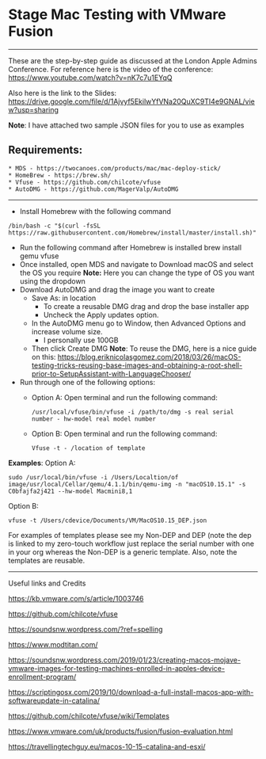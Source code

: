 # Stage Mac Testing with VMware Fusion #

------------------------------------------------------------------------------------------------------------------------------
These are the step-by-step guide as discussed at the London Apple Admins Conference. For reference here is the video of the conference: https://www.youtube.com/watch?v=nK7c7u1EYqQ

Also here is the link to the Slides:
https://drive.google.com/file/d/1Ajvyf5EkilwYfVNa20QuXC9TI4e9GNAL/view?usp=sharing

**Note**: I have attached two sample JSON files for you to use as examples

## Requirements: ## 

    * MDS - https://twocanoes.com/products/mac/mac-deploy-stick/
    * HomeBrew - https://brew.sh/
    * Vfuse - https://github.com/chilcote/vfuse
    * AutoDMG - https://github.com/MagerValp/AutoDMG


------------------------------------------------------------------------------------------------------------------------------
* Install Homebrew with the following command  

```/bin/bash -c "$(curl -fsSL https://raw.githubusercontent.com/Homebrew/install/master/install.sh)" ```

* Run the following command after Homebrew is installed brew install gemu vfuse
* Once installed, open MDS and navigate to Download macOS and select the OS you require
    **Note:** Here you can change the type of OS you want using the dropdown
* Download  AutoDMG and drag the image you want to create
    * Save As: in location
        * To create a reusable DMG drag and drop the base installer app
        * Uncheck the Apply updates option.
    * In the AutoDMG menu go to Window, then Advanced Options and increase volume size.
        * I personally use 100GB
    * Then click Create DMG
        **Note**: To reuse the DMG, here is a nice guide on this: https://blog.eriknicolasgomez.com/2018/03/26/macOS-testing-tricks-reusing-base-images-and-obtaining-a-root-shell-prior-to-SetupAssistant-with-LanguageChooser/
* Run through one of the following options:
    * Option A: Open terminal and run the following command:
        
        ```/usr/local/vfuse/bin/vfuse -i /path/to/dmg -s real serial number - hw-model real model number```

    * Option B: Open terminal and run the following command:
        
        ```Vfuse -t - /location of template```

**Examples**:
Option A: 

```sudo /usr/local/bin/vfuse -i /Users/Localtion/of image/usr/local/Cellar/qemu/4.1.1/bin/qemu-img -n "macOS10.15.1" -s C0bfajfa2j421 --hw-model Macmini8,1```

Option B: 

```vfuse -t /Users/cdevice/Documents/VM/MacOS10.15_DEP.json```

For examples of templates please see my Non-DEP and DEP (note the dep is linked to my zero-touch workflow just replace the serial number with one in your org whereas the Non-DEP is a generic template. Also, note the templates are reusable.

------------------------------------------------------------------------------------------------------------------------------
Useful links and Credits

https://kb.vmware.com/s/article/1003746

https://github.com/chilcote/vfuse

https://soundsnw.wordpress.com/?ref=spelling

https://www.modtitan.com/

https://soundsnw.wordpress.com/2019/01/23/creating-macos-mojave-vmware-images-for-testing-machines-enrolled-in-apples-device-enrollment-program/

https://scriptingosx.com/2019/10/download-a-full-install-macos-app-with-softwareupdate-in-catalina/

https://github.com/chilcote/vfuse/wiki/Templates

https://www.vmware.com/uk/products/fusion/fusion-evaluation.html

https://travellingtechguy.eu/macos-10-15-catalina-and-esxi/



